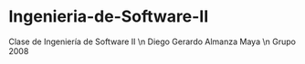# Ingenieria-de-Software-II
Clase de Ingeniería de Software II \n
Diego Gerardo Almanza Maya \n
Grupo 2008
